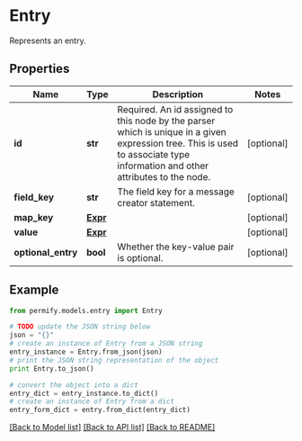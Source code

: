 # Entry

Represents an entry.

## Properties

Name | Type | Description | Notes
------------ | ------------- | ------------- | -------------
**id** | **str** | Required. An id assigned to this node by the parser which is unique in a given expression tree. This is used to associate type information and other attributes to the node. | [optional] 
**field_key** | **str** | The field key for a message creator statement. | [optional] 
**map_key** | [**Expr**](Expr.md) |  | [optional] 
**value** | [**Expr**](Expr.md) |  | [optional] 
**optional_entry** | **bool** | Whether the key-value pair is optional. | [optional] 

## Example

```python
from permify.models.entry import Entry

# TODO update the JSON string below
json = "{}"
# create an instance of Entry from a JSON string
entry_instance = Entry.from_json(json)
# print the JSON string representation of the object
print Entry.to_json()

# convert the object into a dict
entry_dict = entry_instance.to_dict()
# create an instance of Entry from a dict
entry_form_dict = entry.from_dict(entry_dict)
```
[[Back to Model list]](../README.md#documentation-for-models) [[Back to API list]](../README.md#documentation-for-api-endpoints) [[Back to README]](../README.md)


